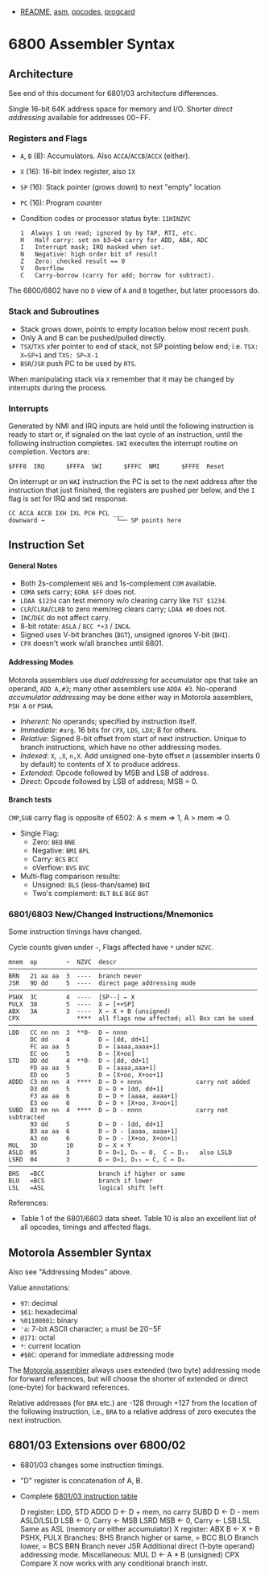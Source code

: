 - [README](README.md), [asm](asm.md), [opcodes](opcodes.md),
  [progcard](progcard)

6800 Assembler Syntax
=====================

Architecture
------------

See end of this document for 6801/03 architecture differences.

Single 16-bit 64K address space for memory and I/O. Shorter _direct
addressing_ available for addresses $00-$FF.

### Registers and Flags

- `A`, `B` (8): Accumulators. Also `ACCA`/`ACCB`/`ACCX` (either).
- `X` (16): 16-bit Index register, also `IX`
- `SP` (16): Stack pointer (grows down) to next "empty" location
- `PC` (16): Program counter
- Condition codes or processor status byte: `11HINZVC`

      1  Always 1 on read; ignored by by TAP, RTI, etc.
      H   Half carry: set on b3→b4 carry for ADD, ABA, ADC
      I   Interrupt mask; IRQ masked when set.
      N   Negative: high order bit of result
      Z   Zero: checked result == 0
      V   Overflow
      C   Carry-borrow (carry for add; borrow for subtract).

The 6800/6802 have no `D` view of `A` and `B` together, but later
processors do.

### Stack and Subroutines

- Stack grows down, points to empty location below most recent push.
- Only A and B can be pushed/pulled directly.
- `TSX`/`TXS` xfer pointer to end of stack, not SP pointing below end;
  i.e. `TSX: X←SP+1` and `TXS: SP←X-1`
- `BSR`/`JSR` push PC to be used by `RTS`.

When manipulating stack via `X` remember that it may be changed by
interrupts during the process.

### Interrupts

Generated by NMI and IRQ inputs are held until the following instruction is
ready to start or, if signaled on the last cycle of an instruction, until
the following instruction completes. `SWI` executes the interrupt routine
on completion. Vectors are:

    $FFF8  IRQ      $FFFA  SWI      $FFFC  NMI      $FFFE  Reset

On interrupt or on `WAI` instruction the PC is set to the next address
after the instruction that just finished, the registers are pushed per
below, and the `I` flag is set for IRQ and `SWI` response.

    CC ACCA ACCB IXH IXL PCH PCL ___
    downward →                    └── SP points here


Instruction Set
---------------

#### General Notes

- Both 2s-complement `NEG` and 1s-complement `COM` available.
- `COMA` sets carry; `EORA $FF` does not.
- `LDAA $1234` can test memory w/o clearing carry like `TST $1234`.
- `CLR`/`CLRA`/`CLRB` to zero mem/reg clears carry; `LDAA #0` does not.
- `INC`/`DEC` do not affect carry.
- 8-bit rotate: `ASLA` / `BCC *+3` / `INCA`.
- Signed uses V-bit branches (`BGT`), unsigned ignores V-bit (`BHI`).
- `CPX` doesn't work w/all branches until 6801.

#### Addressing Modes

Motorola assemblers use _dual addressing_ for accumulator ops that take an
operand, `ADD A,#3`; many other assemblers use `ADDA #3`. No-operand
_accumulator addressing_ may be done either way in Motorola assemblers,
`PSH A` or `PSHA`.

- _Inherent_: No operands; specified by instruction itself.
- _Immediate_: `#arg`. 16 bits for `CPX`, `LDS`, `LDX`; 8 for others.
- _Relative_: Signed 8-bit offset from start of next instruction. Unique to
  branch instructions, which have no other addressing modes.
- _Indexed_: `X`, `,X`, `n,X`. Add unsigned one-byte offset _n_ (assembler
  inserts 0 by default) to contents of X to produce address.
- _Extended_: Opcode followed by MSB and LSB of address.
- _Direct_: Opcode followed by LSB of address; MSB = 0.

#### Branch tests

`CMP`,`SUB` carry flag is opposite of 6502:
  A ≤ mem ⇒ 1,
  A > mem ⇒ 0.

- Single Flag:
  - Zero: `BEQ` `BNE`
  - Negative: `BMI` `BPL`
  - Carry: `BCS` `BCC`
  - oVerflow: `BVS` `BVC`
- Multi-flag comparison results:
  - Unsigned: `BLS` (less-than/same) `BHI`
  - Two's complement: `BLT` `BLE` `BGE` `BGT`

### 6801/6803 New/Changed Instructions/Mnemonics

Some instruction timings have changed.

Cycle counts given under `~`, Flags affected have `*` under `NZVC`.

    mnem  op        ~  NZVC  descr
    ─────────────────────────────────────────────────────────────────────
    BRN   21 aa aa  3  ----  branch never
    JSR   9D dd     5  ----  direct page addressing mode
    ─────────────────────────────────────────────────────────────────────
    PSHX  3C        4  ----  [SP--] ← X
    PULX  38        5  ----  X ← [++SP]
    ABX   3A        3  ----  X ← X + B (unsigned)
    CPX                ****  all flags now affected; all Bxx can be used
    ─────────────────────────────────────────────────────────────────────
    LDD   CC nn nn  3  **0-  D ← nnnn
          DC dd     4        D ← [dd, dd+1]
          FC aa aa  5        D ← [aaaa,aaaa+1]
          EC oo     5        D ← [X+oo]
    STD   DD dd     4  **0-  D → [dd, dd+1]
          FD aa aa  5        D → [aaaa,aaa+1]
          ED oo     5        D → [X+oo, X+oo+1]
    ADDD  C3 nn nn  4  ****  D ← D + nnnn               carry not added
          D3 dd     5        D ← D + [dd, dd+1]
          F3 aa aa  6        D ← D + [aaaa, aaaa+1]
          E3 oo     6        D ← D + [X+oo, X+oo+1]
    SUBD  83 nn nn  4  ****  D ← D - nnnn               carry not subtracted
          93 dd     5        D ← D - [dd, dd+1]
          B3 aa aa  6        D ← D - [aaaa, aaaa+1]
          A3 oo     6        D ← D - [X+oo, X+oo+1]
    MUL   3D        10       D ← X × Y
    ASLD  05        3        D ← D«1, D₀ ← 0,  C ← D₁₅   also LSLD
    LSRD  04        3        D ← D»1, D₁₅ ← C, C ← D₀
    ─────────────────────────────────────────────────────────────────────
    BHS   =BCC               branch if higher or same
    BLO   =BCS               branch if lower
    LSL   =ASL               logical shift left

References:
- Table 1 of the 6801/6803 data sheet. Table 10 is also an excellent list
  of all opcodes, timings and affected flags.


Motorola Assembler Syntax
-------------------------

Also see "Addressing Modes" above.

Value annotations:
- `97`: decimal
- `$61`: hexadecimal
- `%01100001`: binary
- `'a`: 7-bit ASCII character; `a` must be $20-$5F
- `@171`: octal
- `*`: current location
- `#$0C`: operand for immediate addressing mode

The [Motorola assembler][masm] always uses extended (two byte)
addressing mode for forward references, but will choose the shorter of
extended or direct (one-byte) for backward references.

Relative addresses (for `BRA` etc.) are -128 through +127 from the
location of the following instruction, i.e., `BRA` to a relative
address of zero executes the next instruction.


6801/03 Extensions over 6800/02
-----------------------------------

- 6801/03 changes some instruction timings.
- "D" register is concatenation of A, B.
- Complete [6801/03 instruction table][6801inst]

    D register:
      LDD, STD
      ADDD          D ← D + mem, no carry
      SUBD          D ← D - mem
      ASLD/LSLD     LSB ← 0, Carry ← MSB
      LSRD          MSB ← 0, Carry ← LSB
      LSL           Same as ASL (memory or either accumulator)
    X register:
      ABX           B ← X + B
      PSHX, PULX
    Branches:
      BHS       Branch higher or same, = BCC
      BLO       Branch lower, = BCS
      BRN       Branch never
      JSR       Additional direct (1-byte operand) addressing mode.
    Miscellaneous:
      MUL       D ← A * B (unsigned)
      CPX       Compare X now works with any conditional branch instr.



<!-------------------------------------------------------------------->
[6801inst]: https://archive.org/stream/bitsavers_motorola68ReferenceManualMay84_19173732#page/n98/mode/1up
[masm]: https://archive.org/details/bitsavers_motorola68ReferenceManualMay84_19173732/page/n91
